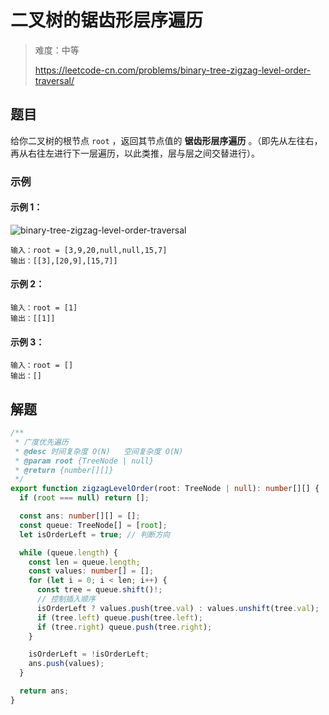 # 二叉树的锯齿形层序遍历

> 难度：中等
>
> https://leetcode-cn.com/problems/binary-tree-zigzag-level-order-traversal/

## 题目

给你二叉树的根节点 `root` ，返回其节点值的 **锯齿形层序遍历** 。（即先从左往右，
再从右往左进行下一层遍历，以此类推，层与层之间交替进行）。

### 示例

#### 示例 1：

![binary-tree-zigzag-level-order-traversal](https://user-images.githubusercontent.com/88995580/159103239-11673283-e4d3-4b2d-9bf3-e17a7232a9d0.jpg)

```
输入：root = [3,9,20,null,null,15,7]
输出：[[3],[20,9],[15,7]]
```

#### 示例 2：

```
输入：root = [1]
输出：[[1]]
```

#### 示例 3：

```
输入：root = []
输出：[]
```

## 解题

```typescript
/**
 * 广度优先遍历
 * @desc 时间复杂度 O(N)   空间复杂度 O(N)
 * @param root {TreeNode | null}
 * @return {number[][]}
 */
export function zigzagLevelOrder(root: TreeNode | null): number[][] {
  if (root === null) return [];

  const ans: number[][] = [];
  const queue: TreeNode[] = [root];
  let isOrderLeft = true; // 判断方向

  while (queue.length) {
    const len = queue.length;
    const values: number[] = [];
    for (let i = 0; i < len; i++) {
      const tree = queue.shift()!;
      // 控制插入顺序
      isOrderLeft ? values.push(tree.val) : values.unshift(tree.val);
      if (tree.left) queue.push(tree.left);
      if (tree.right) queue.push(tree.right);
    }

    isOrderLeft = !isOrderLeft;
    ans.push(values);
  }

  return ans;
}
```
